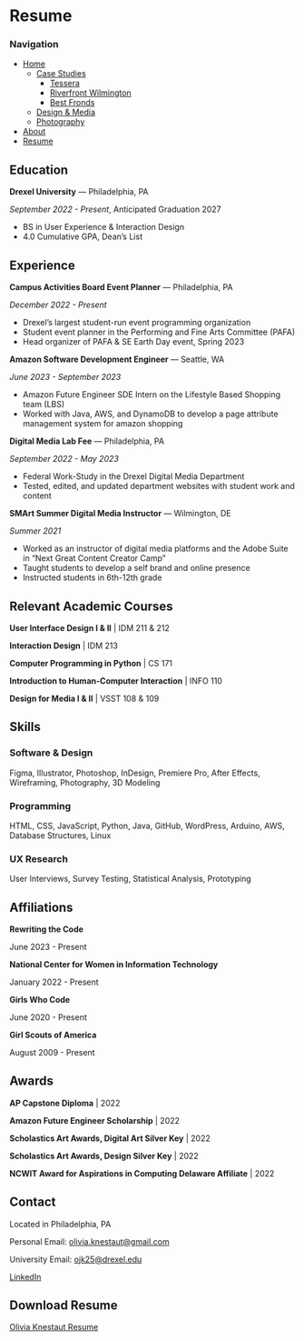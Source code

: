 # Resume

### Navigation
- [Home](Home_Content.md)
    - [Case Studies](CaseStudies_Content.md)
        - [Tessera](CS1_Tessera_Content.md)
        - [Riverfront Wilmington](CS2_RiverfrontWilm_Content.md)
        - [Best Fronds](CS3_BestFronds_Content.md)
    - [Design & Media](DesignAndMedia_Content.md)
    - [Photography](Photography_Content.md)
- [About](About_Content.md)
- [Resume](Resume_Content.md)

## Education
**Drexel University** — Philadelphia, PA

*September 2022 - Present*, Anticipated Graduation 2027

-	BS in User Experience & Interaction Design
-	4.0 Cumulative GPA, Dean’s List

## Experience
**Campus Activities Board Event Planner** — Philadelphia, PA

*December 2022 - Present*

-	Drexel’s largest student-run event programming organization
-	Student event planner in the Performing and Fine Arts Committee (PAFA)
-	Head organizer of PAFA & SE Earth Day event, Spring 2023


**Amazon Software Development Engineer** —  Seattle, WA

*June 2023 - September 2023*

-	Amazon Future Engineer SDE Intern on the Lifestyle Based Shopping team (LBS)
-	Worked with Java, AWS, and DynamoDB to develop a page attribute management system for amazon shopping


**Digital Media Lab Fee** — Philadelphia, PA

*September 2022 - May 2023*

-	Federal Work-Study in the Drexel Digital Media Department
-	Tested, edited, and updated department websites with student work and content


**SMArt Summer Digital Media Instructor** — Wilmington, DE

*Summer 2021*

-	Worked as an instructor of digital media platforms and the Adobe Suite in “Next Great Content Creator Camp”
-	Taught students to develop a self brand and online presence
-	Instructed students in 6th-12th grade

## Relevant Academic Courses

**User Interface Design I & II** | IDM 211 & 212

**Interaction Design** | IDM 213

**Computer Programming in Python** | CS 171

**Introduction to Human-Computer Interaction** | INFO 110

**Design for Media I & II** | VSST 108 & 109

## Skills

### Software & Design

Figma,  Illustrator, Photoshop, InDesign, Premiere Pro, After Effects,  Wireframing, Photography, 3D Modeling

### Programming

HTML, CSS, JavaScript, Python, Java, GitHub, WordPress, Arduino, AWS, Database Structures, Linux

### UX Research

User Interviews, Survey Testing, Statistical Analysis, Prototyping

## Affiliations

**Rewriting the Code**

June 2023 - Present

**National Center for Women in Information Technology**

January 2022 - Present

**Girls Who Code**

June 2020 - Present

**Girl Scouts of America**

August 2009 - Present

## Awards

**AP Capstone Diploma** | 2022

**Amazon Future Engineer Scholarship** | 2022

**Scholastics Art Awards, Digital Art Silver Key** | 2022

**Scholastics Art Awards, Design Silver Key** | 2022

**NCWIT Award for Aspirations in Computing Delaware Affiliate** | 2022

## Contact

Located in Philadelphia, PA

Personal Email: olivia.knestaut@gmail.com

University Email: ojk25@drexel.edu

[LinkedIn](https://www.linkedin.com/in/oliviaknestaut/)

## Download Resume

[Olivia Knestaut Resume](../Files/OK_Resume_Sept_2023.pdf)




